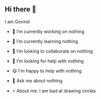 ## Hi there 👋
I am Govind

- 🔭 I’m currently working on nothing
- 🌱 I’m currently learning nothing
- 👯 I’m looking to collaborate on nothing
- 🤔 I’m looking for help with nothing
- 😃 I'm happy to help with nothing
- 💬 Ask me about nothing

- ⚡ About me: I am bad at drawing circles
